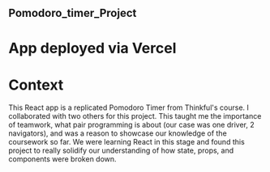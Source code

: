 ## Pomodoro_timer_Project

# App deployed via Vercel

# Context

This React app is a replicated Pomodoro Timer from Thinkful's course. I collaborated with two others for this project. This taught me the importance of teamwork, what pair programming is about (our case was one driver, 2 navigators), and was a reason to showcase our knowledge of the coursework so far. We were learning React in this stage and found this project to really solidify our understanding of how state, props, and components were broken down.
